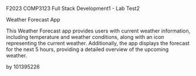 F2023 COMP3123 Full Stack Development1 - Lab Test2

Weather Forecast App

This Weather Forecast app provides users with current weather information, including temperature and weather conditions, along with an icon representing the current weather. Additionally, the app displays the forecast for the next 5 hours, providing a detailed overview of the upcoming weather.

by 101395226